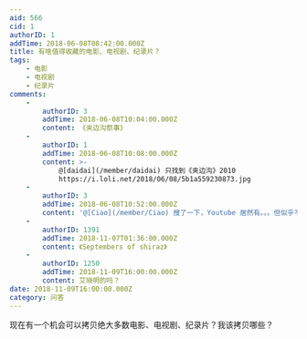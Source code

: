 ```yaml
---
aid: 566
cid: 1
authorID: 1
addTime: 2018-06-08T08:42:00.000Z
title: 有啥值得收藏的电影、电视剧、纪录片？
tags:
    - 电影
    - 电视剧
    - 纪录片
comments:
    -
        authorID: 3
        addTime: 2018-06-08T10:04:00.000Z
        content: 《夹边沟祭事》
    -
        authorID: 1
        addTime: 2018-06-08T10:08:00.000Z
        content: >-
            @[daidai](/member/daidai) 只找到《夹边沟》2010
            https://i.loli.net/2018/06/08/5b1a559230873.jpg
    -
        authorID: 3
        addTime: 2018-06-08T10:52:00.000Z
        content: '@[Ciao](/member/Ciao) 搜了一下，Youtube 居然有。。。但似乎不是版權所有方上傳的。'
    -
        authorID: 1391
        addTime: 2018-11-07T01:36:00.000Z
        content: 《Septembers of shiraz》
    -
        authorID: 1250
        addTime: 2018-11-09T16:00:00.000Z
        content: 艾晓明的吗？
date: 2018-11-09T16:00:00.000Z
category: 问答
---
```


现在有一个机会可以拷贝绝大多数电影、电视剧、纪录片？我该拷贝哪些？
